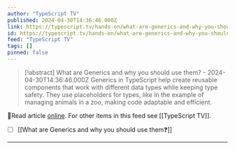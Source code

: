 ```yaml
---
author: "TypeScript TV"
published: 2024-04-30T14:36:46.000Z
link: https://typescript.tv/hands-on/what-are-generics-and-why-you-should-use-them/
id: https://typescript.tv/hands-on/what-are-generics-and-why-you-should-use-them/
feed: "TypeScript TV"
tags: []
pinned: false
---
```

> [!abstract] What are Generics and why you should use them? - 2024-04-30T14:36:46.000Z
> Generics in TypeScript help create reusable components that work with different data types while keeping type safety. They use placeholders for types, like in the example of managing animals in a zoo, making code adaptable and efficient.

🔗Read article [online](https://typescript.tv/hands-on/what-are-generics-and-why-you-should-use-them/). For other items in this feed see [[TypeScript TV]].

- [ ] [[What are Generics and why you should use them❓]]
- - -

